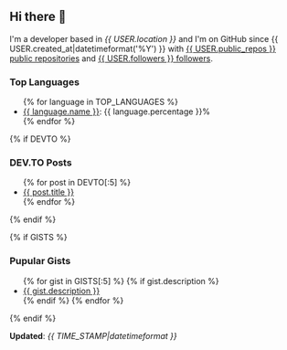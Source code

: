 <h2>Hi there 👋</h2>

<!-- This is just the base template, feel free to change it. -->

<p>
    I'm a developer based in <i>{{ USER.location }}</i>
    and I'm on GitHub since {{ USER.created_at|datetimeformat('%Y') }}
    with <a href="https://github.com/{{ USER.login }}?tab=repositories">{{ USER.public_repos }} public repositories</a>
    and <a href="https://github.com/{{ USER.login }}?tab=followers">{{ USER.followers }} followers</a>.
</p>

<h3>Top Languages</h3>

<ul>
{% for language in TOP_LANGUAGES %}
    <li><a href="https://github.com/search?q=user%3A{{ USER.login }}&l={{ language.name }}">{{ language.name }}</a>: {{ language.percentage }}%</li>
{% endfor %}
</ul>

{% if DEVTO %}
<h3>DEV.TO Posts</h3>

<ul>
{% for post in DEVTO[:5] %}
    <li><a href="{{ post.url }}">{{ post.title }}</a></li>
{% endfor %}
</ul>
{% endif %}

{% if GISTS %}
<h3>Pupular Gists</h3>

<ul>
{% for gist in GISTS[:5] %}
    {% if gist.description %}
        <li><a href="{{ gist.html_url }}">{{ gist.description }}</a></li>
    {% endif %}
{% endfor %}
</ul>
{% endif %}

<p><strong>Updated</strong>: <i>{{ TIME_STAMP|datetimeformat }}</i></p>
